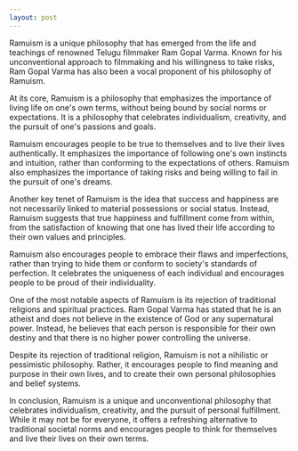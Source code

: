 ```yaml
---
layout: post
---
```



Ramuism is a unique philosophy that has emerged from the life and teachings of renowned Telugu filmmaker Ram Gopal Varma. Known for his unconventional approach to filmmaking and his willingness to take risks, Ram Gopal Varma has also been a vocal proponent of his philosophy of Ramuism.

At its core, Ramuism is a philosophy that emphasizes the importance of living life on one's own terms, without being bound by social norms or expectations. It is a philosophy that celebrates individualism, creativity, and the pursuit of one's passions and goals.

Ramuism encourages people to be true to themselves and to live their lives authentically. It emphasizes the importance of following one's own instincts and intuition, rather than conforming to the expectations of others. Ramuism also emphasizes the importance of taking risks and being willing to fail in the pursuit of one's dreams.

Another key tenet of Ramuism is the idea that success and happiness are not necessarily linked to material possessions or social status. Instead, Ramuism suggests that true happiness and fulfillment come from within, from the satisfaction of knowing that one has lived their life according to their own values and principles.

Ramuism also encourages people to embrace their flaws and imperfections, rather than trying to hide them or conform to society's standards of perfection. It celebrates the uniqueness of each individual and encourages people to be proud of their individuality.

One of the most notable aspects of Ramuism is its rejection of traditional religions and spiritual practices. Ram Gopal Varma has stated that he is an atheist and does not believe in the existence of God or any supernatural power. Instead, he believes that each person is responsible for their own destiny and that there is no higher power controlling the universe.

Despite its rejection of traditional religion, Ramuism is not a nihilistic or pessimistic philosophy. Rather, it encourages people to find meaning and purpose in their own lives, and to create their own personal philosophies and belief systems.

In conclusion, Ramuism is a unique and unconventional philosophy that celebrates individualism, creativity, and the pursuit of personal fulfillment. While it may not be for everyone, it offers a refreshing alternative to traditional societal norms and encourages people to think for themselves and live their lives on their own terms.
